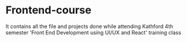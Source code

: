 # Frontend-course
It contains all the file and projects done while attending Kathford 4th semester 'Front End Development using UI/UX and React' training class

